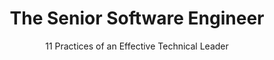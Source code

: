 ---
title: "The Senior Software Engineer"
slug: "the-senior-software-engineer"
subtitle: "11 Practices of an Effective Technical Leader"
publisher: "Self-published"
published: "2013"
asin: "0990702804"
authors: 
  - david-bryant-copeland
started: "2015-08-23"
start_year: "2015"
finished: "2015-09-01"
---